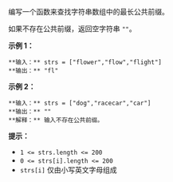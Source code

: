 编写一个函数来查找字符串数组中的最长公共前缀。

如果不存在公共前缀，返回空字符串 `""`。



**示例 1：**

    
    
    **输入：** strs = ["flower","flow","flight"]
    **输出：** "fl"
    

**示例 2：**

    
    
    **输入：** strs = ["dog","racecar","car"]
    **输出：** ""
    **解释：** 输入不存在公共前缀。



**提示：**

  * `1 <= strs.length <= 200`
  * `0 <= strs[i].length <= 200`
  * `strs[i]` 仅由小写英文字母组成

